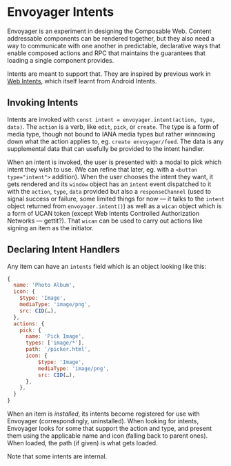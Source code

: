 
# Envoyager Intents

Envoyager is an experiment in designing the Composable Web. Content addressable components can be
rendered together, but they also need a way to communicate with one another in predictable,
declarative ways that enable composed actions and RPC that maintains the guarantees that loading
a single component provides.

Intents are meant to support that. They are inspired by previous work in
[Web Intents](https://www.w3.org/TR/web-intents/), which itself learnt from Android Intents.

## Invoking Intents

Intents are invoked with `const intent = envoyager.intent(action, type, data)`. The `action` is a verb, like
`edit`, `pick`, or `create`. The type is a form of media type, though not bound to IANA media
types but rather winnowing down what the action applies to, eg. `create envoyager/feed`. The
data is any supplemental data that can usefully be provided to the intent handler.

When an intent is invoked, the user is presented with a modal to pick which intent they wish to
use. (We can refine that later, eg. with a `<button type="intent">` addition). When the user
chooses the intent they want, it gets rendered and its `window` object has an `intent` event
dispatched to it with the `action`, `type`, `data` provided but also a `responseChannel` (used
to signal success or failure, some limited things for now — it talks to the `intent` object
returned from `envoyager.intent()`) as well as a `wican` object which is a form of UCAN token
(except Web Intents Controlled Authorization Networks — gettit?). That `wican` can be used to
carry out actions like signing an item as the initiator.

## Declaring Intent Handlers

Any item can have an `intents` field which is an object looking like this:

```js
{
  name: 'Photo Album',
  icon: {
    $type: 'Image',
    mediaType: 'image/png',
    src: CID(…),
  },
  actions: {
    pick: {
      name: 'Pick Image',
      types: ['image/*'],
      path: '/picker.html',
      icon: {
          $type: 'Image',
          mediaType: 'image/png',
          src: CID(…),
      },
    },
  }
}
```

When an item is _installed_, its intents become registered for use with Envoyager (correspondingly,
uninstalled). When looking for intents, Envoyager looks for some that support the action and type,
and present them using the applicable name and icon (falling back to parent ones). When loaded, the
path (if given) is what gets loaded.

Note that some intents are internal.
